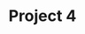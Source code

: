 ---
id: 4
title: 'Project 4'
featuredImage: '../static/uploads/projects_ghost-ranch_tech-apps_3.jpg'
isFeatured: false
featuredPosition: 0
---